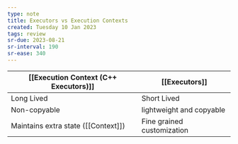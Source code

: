 ```yaml
---
type: note
title: Executors vs Execution Contexts
created: Tuesday 10 Jan 2023
tags: review
sr-due: 2023-08-21
sr-interval: 190
sr-ease: 340
---
```


| [[Execution Context (C++ Executors)]]               | [[Executors]]              |
| ----------------------------------- | -------------------------- |
| Long Lived                          | Short Lived                |
| Non-copyable                        | lightweight and copyable   |
| Maintains extra state ([[Context]]) | Fine grained customization | 
